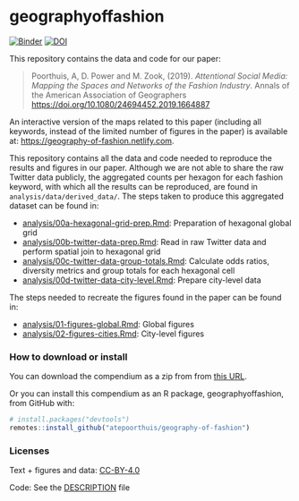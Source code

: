 
<!-- README.md is generated from README.Rmd. Please edit that file -->
geographyoffashion
==================

[![Binder](https://mybinder.org/badge_logo.svg)](https://mybinder.org/v2/gh/atepoorthuis/geography-of-fashion/master?urlpath=rstudio)
[![DOI](https://zenodo.org/badge/177507495.svg)](https://zenodo.org/badge/latestdoi/177507495)

This repository contains the data and code for our paper:

> Poorthuis, A, D. Power and M. Zook, (2019). *Attentional Social Media: Mapping the Spaces and Networks of the Fashion Industry*. Annals of the American Association of Geographers <https://doi.org/10.1080/24694452.2019.1664887>

An interactive version of the maps related to this paper (including all keywords, instead of the limited number of figures in the paper) is available at: <https://geography-of-fashion.netlify.com>.

This repository contains all the data and code needed to reproduce the results and figures in our paper. Although we are not able to share the raw Twitter data publicly, the aggregated counts per hexagon for each fashion keyword, with which all the results can be reproduced, are found in `analysis/data/derived_data/`. The steps taken to produce this aggregated dataset can be found in:

-   [analysis/00a-hexagonal-grid-prep.Rmd](analysis/00a-hexagonal-grid-prep.md): Preparation of hexagonal global grid
-   [analysis/00b-twitter-data-prep.Rmd](analysis/00b-twitter-data-prep.md): Read in raw Twitter data and perform spatial join to hexagonal grid
-   [analysis/00c-twitter-data-group-totals.Rmd](analysis/00c-twitter-data-group-totals.md): Calculate odds ratios, diversity metrics and group totals for each hexagonal cell
-   [analysis/00d-twitter-data-city-level.Rmd](analysis/00d-twitter-data-city-level.md): Prepare city-level data

The steps needed to recreate the figures found in the paper can be found in:

-   [analysis/01-figures-global.Rmd](analysis/01-figures-global.md): Global figures
-   [analysis/02-figures-cities.Rmd](analysis/02-figures-cities.md): City-level figures

### How to download or install

You can download the compendium as a zip from from [this URL](https://github.com/atepoorthuis/geography-of-fashion/archive/master.zip).

Or you can install this compendium as an R package, geographyoffashion, from GitHub with:

``` r
# install.packages("devtools")
remotes::install_github("atepoorthuis/geography-of-fashion")
```

### Licenses

Text + figures and data: [CC-BY-4.0](http://creativecommons.org/licenses/by/4.0/)

Code: See the [DESCRIPTION](DESCRIPTION) file
